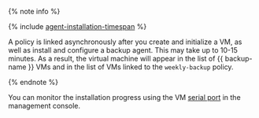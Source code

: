 {% note info %}

{% include [agent-installation-timespan](../../../_includes/backup/agent-installation-timespan.md) %}

A policy is linked asynchronously after you create and initialize a VM, as well as install and configure a backup agent. This may take up to 10-15 minutes. As a result, the virtual machine will appear in the list of {{ backup-name }} VMs and in the list of VMs linked to the `weekly-backup` policy.

{% endnote %}

You can monitor the installation progress using the VM [serial port](../../../compute/operations/vm-info/get-serial-port-output.md) in the management console.